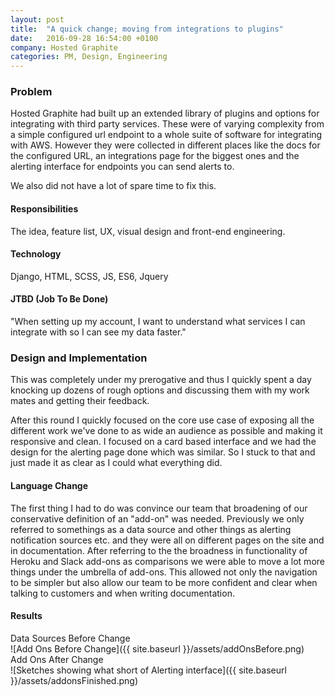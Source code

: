 ```yaml
---
layout: post
title:  "A quick change; moving from integrations to plugins"
date:   2016-09-28 16:54:00 +0100
company: Hosted Graphite
categories: PM, Design, Engineering
---
```


### Problem

Hosted Graphite had built up an extended library of plugins and options for integrating with third party services. These were of varying complexity from a simple configured url endpoint to a whole suite of software for integrating with AWS. However they were collected in different places like the docs for the configured URL, an integrations page for the biggest ones and the alerting interface for endpoints you can send alerts to.

We also did not have a lot of spare time to fix this.

#### Responsibilities

The idea, feature list, UX, visual design and front-end engineering.

#### Technology

Django, HTML, SCSS, JS, ES6, Jquery

#### JTBD (Job To Be Done)

"When setting up my account, I want to understand what services I can integrate with so I can see my data faster."

### Design and Implementation

This was completely under my prerogative and thus I quickly spent a day knocking up dozens of rough options and discussing them with my work mates and getting their feedback.

After this round I quickly focused on the core use case of exposing all the different work we've done to as wide an audience as possible and making it responsive and clean. I focused on a card based interface and we had the design for the alerting page done which was similar. So I stuck to that and just made it as clear as I could what everything did.

#### Language Change

The first thing I had to do was convince our team that broadening of our conservative definition of an "add-on" was needed. Previously we only referred to somethings as a data source and other things as alerting notification sources etc. and they were all on different pages on the site and in documentation. After referring to the the broadness in functionality of Heroku and Slack add-ons as comparisons we were able to move a lot more things under the umbrella of add-ons. This allowed not only the navigation to be simpler but also allow our team to be more confident and clear when talking to customers and when writing documentation.

#### Results

<div class="centre-contents">
  <span class="img-title">Data Sources Before Change</span>
</div>
![Add Ons Before Change]({{ site.baseurl }}/assets/addOnsBefore.png)

<div class="centre-contents">
  <span class="img-title">Add Ons After Change</span>
</div>
![Sketches showing what short of Alerting interface]({{ site.baseurl }}/assets/addonsFinished.png)
